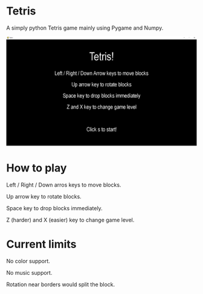 # Tetris
A simply python Tetris game mainly using Pygame and Numpy.

![Test Image 1](/Tetris/1.PNG)

# How to play
Left / Right / Down arros keys to move blocks.

Up arrow key to rotate blocks.

Space key to drop blocks immediately.

Z (harder) and X (easier) key to change game level.

# Current limits
No color support.

No music support.

Rotation near borders would split the block.  
